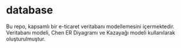 # database
Bu repo, kapsamlı bir e-ticaret veritabanı modellemesini içermektedir. Veritabanı modeli, Chen ER Diyagramı ve Kazayağı modeli kullanılarak oluşturulmuştur.
